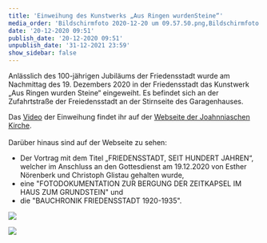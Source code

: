 ```yaml
---
title: 'Einweihung des Kunstwerks „Aus Ringen wurdenSteine“'
media_order: 'Bildschirmfoto 2020-12-20 um 09.57.50.png,Bildschirmfoto 2020-12-20 um 09.54.28.png,Bildschirmfoto 2020-12-20 um 09.54.43.png'
date: '20-12-2020 09:51'
publish_date: '20-12-2020 09:51'
unpublish_date: '31-12-2021 23:59'
show_sidebar: false
---
```


Anlässlich des 100-jährigen Jubiläums der Friedensstadt wurde am Nachmittag des 19. Dezembers 2020 in der Friedensstadt das Kunstwerk „Aus Ringen wurden Steine“ eingeweiht. Es befindet sich an der Zufahrtstraße der Freiedensstadt an der Stirnseite des Garagenhauses.

Das [Video](https://www.johannische-kirche.org/mediathek/100-jahre-friedensstadt.html) der Einweihung findet ihr auf der [Webseite der Joahnniaschen Kirche](https://www.johannische-kirche.org/mediathek/100-jahre-friedensstadt.html).
<br><br>
Darüber hinaus sind auf der Webseite zu sehen:
* Der Vortrag mit dem Titel „FRIEDENSSTADT, SEIT HUNDERT JAHREN“, welcher im Anschluss an den Gottesdienst am 19.12.2020 von Esther Nörenberk und Christoph Glistau gehalten wurde,
* eine "FOTODOKUMENTATION ZUR BERGUNG DER ZEITKAPSEL IM HAUS ZUM GRUNDSTEIN" und
* die "BAUCHRONIK FRIEDENSSTADT 1920-1935".


![](Bildschirmfoto%202020-12-20%20um%2009.54.28.png)

![](Bildschirmfoto%202020-12-20%20um%2009.54.43.png)